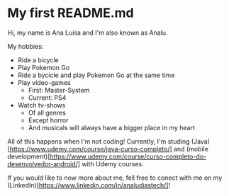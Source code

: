 # My first README.md
Hi, my name is Ana Luísa and I'm also known as Analu.

My hobbies:
- Ride a bicycle
- Play Pokemon Go
- Ride a bycicle and play Pokemon Go at the same time
- Play video-games
  - First: Master-System
  - Current: PS4
- Watch tv-shows
  - Of all genres
  - Except horror
  - And musicals will always have a bigger place in my heart

All of this happens when I'm not coding!
Currently, I'm studing (Java)[https://www.udemy.com/course/java-curso-completo/] and (mobile development)[https://www.udemy.com/course/curso-completo-do-desenvolvedor-android/] with Udemy courses.

If you would like to now more about me, fell free to conect with me on my (LinkedIn)[https://www.linkedin.com/in/analudiastech/]!
